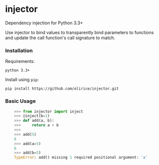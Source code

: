 # injector

Dependency injection for Python 3.3+

Use injector to bind values to transparently bind parameters to functions
and update the call function's call signature to match.


### Installation
Requirements:

    python 3.3+

Install using `pip`:

    pip install https://github.com/olirice/injector.git 

### Basic Usage

```python
    >>> from injector import inject
    >>> @inject(b=1)
    >>> def add(a, b):
    >>>     return a + b
    >>>
    >>> add(5)
    6
    >>> add(a=5)
    6
    >>> add(b=5)
    TypeError: add() missing 1 required positional argument: 'a'
 ```

